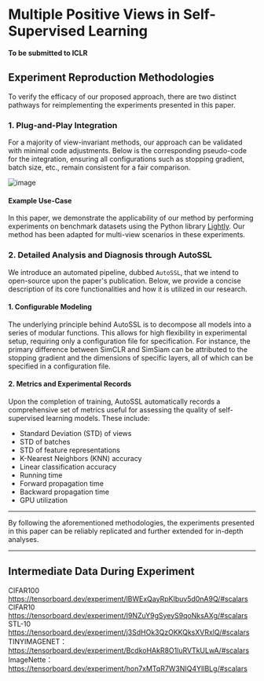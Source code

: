  
# Multiple Positive Views in Self-Supervised Learning
**To be submitted to ICLR**

## Experiment Reproduction Methodologies

To verify the efficacy of our proposed approach, there are two distinct pathways for reimplementing the experiments presented in this paper. 

### 1. Plug-and-Play Integration

For a majority of view-invariant methods, our approach can be validated with minimal code adjustments. Below is the corresponding pseudo-code for the integration, ensuring all configurations such as stopping gradient, batch size, etc., remain consistent for a fair comparison.

![image](https://github.com/px39n/Multiple-Positive-View/assets/53490111/d0121c2e-290c-499a-b7c3-95066552e844)


#### Example Use-Case

In this paper, we demonstrate the applicability of our method by performing experiments on benchmark datasets using the Python library [Lightly](https://docs.lightly.ai/self-supervised-learning/getting_started/benchmarks.html#imagenet). Our method has been adapted for multi-view scenarios in these experiments.

### 2. Detailed Analysis and Diagnosis through AutoSSL

We introduce an automated pipeline, dubbed `AutoSSL`, that we intend to open-source upon the paper's publication. Below, we provide a concise description of its core functionalities and how it is utilized in our research.

#### 1. Configurable Modeling

The underlying principle behind AutoSSL is to decompose all models into a series of modular functions. This allows for high flexibility in experimental setup, requiring only a configuration file for specification. For instance, the primary difference between SimCLR and SimSiam can be attributed to the stopping gradient and the dimensions of specific layers, all of which can be specified in a configuration file.

#### 2. Metrics and Experimental Records

Upon the completion of training, AutoSSL automatically records a comprehensive set of metrics useful for assessing the quality of self-supervised learning models. These include:

- Standard Deviation (STD) of views
- STD of batches
- STD of feature representations
- K-Nearest Neighbors (KNN) accuracy
- Linear classification accuracy
- Running time
- Forward propagation time
- Backward propagation time
- GPU utilization

---

By following the aforementioned methodologies, the experiments presented in this paper can be reliably replicated and further extended for in-depth analyses.

---

## Intermediate Data During Experiment

CIFAR100 https://tensorboard.dev/experiment/lBWExQayRpKIbuv5d0nA9Q/#scalars
CIFAR10 https://tensorboard.dev/experiment/I9NZuY9gSyeyS9qoNksAXg/#scalars
STL-10 https://tensorboard.dev/experiment/j3SdHOk3QzOKKQksXVRxlQ/#scalars
TINYIMAGENET：https://tensorboard.dev/experiment/BcdkoHAkR8O1luRVTkULwA/#scalars 
ImageNette：https://tensorboard.dev/experiment/hon7xMTqR7W3NIQ4YIlBLg/#scalars
